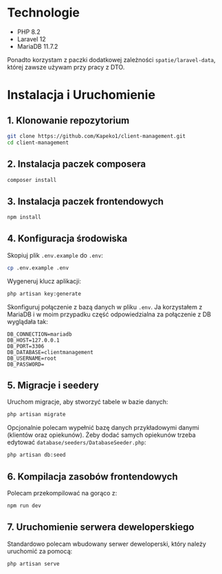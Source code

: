 # Technologie
- PHP 8.2
- Laravel 12
- MariaDB 11.7.2

Ponadto korzystam z paczki dodatkowej zależności `spatie/laravel-data`, której zawsze używam przy pracy z DTO.


# Instalacja i Uruchomienie

## 1. Klonowanie repozytorium
```bash
git clone https://github.com/Kapeko1/client-management.git
cd client-management
```

## 2. Instalacja paczek composera
```bash
composer install
```

## 3. Instalacja paczek frontendowych
```bash
npm install
```

## 4. Konfiguracja środowiska
Skopiuj plik `.env.example` do `.env`:
```bash
cp .env.example .env
```

Wygeneruj klucz aplikacji:
```bash
php artisan key:generate
```

Skonfiguruj połączenie z bazą danych w pliku `.env`. Ja korzystałem z MariaDB i w moim przypadku część odpowiedzialna za połączenie z DB wyglądała tak:
```env
DB_CONNECTION=mariadb
DB_HOST=127.0.0.1
DB_PORT=3306
DB_DATABASE=clientmanagement
DB_USERNAME=root
DB_PASSWORD=
```

## 5. Migracje i seedery
Uruchom migracje, aby stworzyć tabele w bazie danych:
```bash
php artisan migrate
```

Opcjonalnie polecam wypełnić bazę danych przykładowymi danymi (klientów oraz opiekunów). Żeby dodać samych opiekunów trzeba edytować `database/seeders/DatabaseSeeder.php`:
```bash
php artisan db:seed
```

## 6. Kompilacja zasobów frontendowych
Polecam przekompilować na gorąco z:
```bash
npm run dev
```

## 7. Uruchomienie serwera deweloperskiego
Standardowo polecam wbudowany serwer deweloperski, który należy uruchomić za pomocą:
```bash
php artisan serve
```
